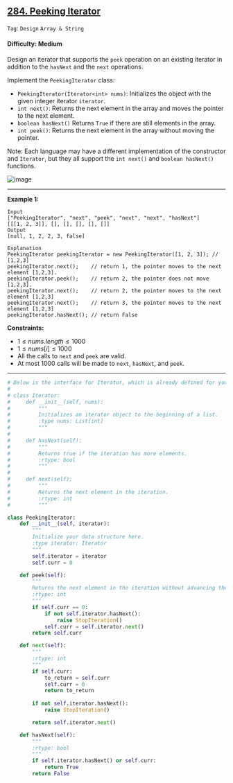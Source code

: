 ## [284. Peeking Iterator](https://leetcode.com/problems/peeking-iterator)

```Tag```: ```Design``` ```Array & String```

#### Difficulty: Medium

Design an iterator that supports the ```peek``` operation on an existing iterator in addition to the ```hasNext``` and the ```next``` operations.

Implement the ```PeekingIterator``` class:

- ```PeekingIterator(Iterator<int> nums)```: Initializes the object with the given integer iterator ```iterator```.
- ```int next()```: Returns the next element in the array and moves the pointer to the next element.
- ```boolean hasNext()``` Returns ```True``` if there are still elements in the array.
- ```int peek()```: Returns the next element in the array without moving the pointer.

Note: Each language may have a different implementation of the constructor and ```Iterator```, but they all support the ```int next()``` and ```boolean hasNext()``` functions.

![image](https://github.com/quananhle/Python/assets/35042430/f8f11e01-3758-4ab9-adad-8a184107b769)

---

__Example 1:__
```
Input
["PeekingIterator", "next", "peek", "next", "next", "hasNext"]
[[[1, 2, 3]], [], [], [], [], []]
Output
[null, 1, 2, 2, 3, false]

Explanation
PeekingIterator peekingIterator = new PeekingIterator([1, 2, 3]); // [1,2,3]
peekingIterator.next();    // return 1, the pointer moves to the next element [1,2,3].
peekingIterator.peek();    // return 2, the pointer does not move [1,2,3].
peekingIterator.next();    // return 2, the pointer moves to the next element [1,2,3]
peekingIterator.next();    // return 3, the pointer moves to the next element [1,2,3]
peekingIterator.hasNext(); // return False
```

__Constraints:__

- $1 \le nums.length \le 1000$
- $1 \le nums[i] \le 1000$
- All the calls to ```next``` and ```peek``` are valid.
- At most 1000 calls will be made to ```next```, ```hasNext```, and ```peek```.

---

```Python
# Below is the interface for Iterator, which is already defined for you.
#
# class Iterator:
#     def __init__(self, nums):
#         """
#         Initializes an iterator object to the beginning of a list.
#         :type nums: List[int]
#         """
#
#     def hasNext(self):
#         """
#         Returns true if the iteration has more elements.
#         :rtype: bool
#         """
#
#     def next(self):
#         """
#         Returns the next element in the iteration.
#         :rtype: int
#         """

class PeekingIterator:
    def __init__(self, iterator):
        """
        Initialize your data structure here.
        :type iterator: Iterator
        """
        self.iterator = iterator
        self.curr = 0

    def peek(self):
        """
        Returns the next element in the iteration without advancing the iterator.
        :rtype: int
        """
        if self.curr == 0:
            if not self.iterator.hasNext():
                raise StopIteration()
            self.curr = self.iterator.next()
        return self.curr

    def next(self):
        """
        :rtype: int
        """
        if self.curr:
            to_return = self.curr
            self.curr = 0
            return to_return
        
        if not self.iterator.hasNext():
            raise StopIteration()

        return self.iterator.next()

    def hasNext(self):
        """
        :rtype: bool
        """
        if self.iterator.hasNext() or self.curr:
            return True
        return False
```

